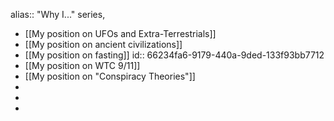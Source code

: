 alias:: "Why I..." series,

- [[My position on UFOs and Extra-Terrestrials]]
- [[My position on ancient civilizations]]
- [[My position on fasting]]
  id:: 66234fa6-9179-440a-9ded-133f93bb7712
- [[My position on WTC 9/11]]
- [[My position on "Conspiracy Theories"]]
-
-
-